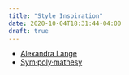 ```yaml
---
title: "Style Inspiration"
date: 2020-10-04T18:31:44-04:00
draft: true
---
```


* [Alexandra Lange](http://www.alexandralange.net/)
* [Sym·poly·mathesy](https://v5.chriskrycho.com/)
